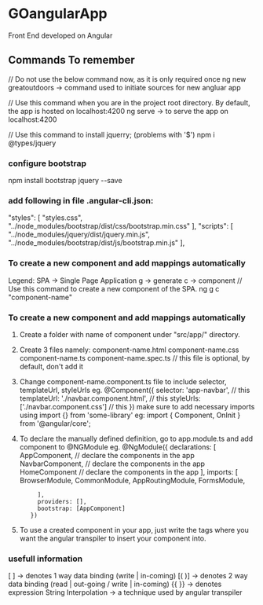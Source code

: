 # GOangularApp
 Front End developed on Angular

##  Commands To remember
 // Do not use the below command now, as it is only required once
 ng new greatoutdoors   ->  command used to initiate sources for new angluar app
 
 // Use this command when you are in the project root directory. By default, the app is hosted on localhost:4200
 ng serve               ->  to serve the app on localhost:4200

 // Use this command to install jquerry; (problems with '$')
 npm i @types/jquery
### configure bootstrap
 npm install bootstrap jquery --save

### add following in file .angular-cli.json:
 "styles": [
     "styles.css",
     "../node_modules/bootstrap/dist/css/bootstrap.min.css"
   ],
   "scripts": [
     "../node_modules/jquery/dist/jquery.min.js",
     "../node_modules/bootstrap/dist/js/bootstrap.min.js"
   ],

### To create a new component and add mappings automatically
Legend:
  SPA ->  Single Page Application
  g   ->  generate
  c   ->  component
 // Use this command to create a new component of the SPA. 
 ng g c "component-name"

### To create a new component and add mappings automatically
1) Create a folder with name of component under "src/app/" directory.
2) Create 3 files namely:
  component-name.html
  component-name.css
  component-name.ts
  component-name.spec.ts  // this file is optional, by default, don't add it
3) Change component-name.component.ts file to include selector, templateUrl, styleUrls
  eg. 
            @Component({
            selector: 'app-navbar',                   // this
            templateUrl: './navbar.component.html',   // this
            styleUrls: ['./navbar.component.css']     // this
          })
  make sure to add necessary imports using import {} from 'some-library'
    eg: import { Component, OnInit } from '@angular/core';

4) To declare the manually defined definition, go to app.module.ts and add component to @NGModule
  eg.
            @NgModule({
            declarations: [
              AppComponent,       // declare the components in the app
              NavbarComponent,    // declare the components in the app
              HomeComponent       // declare the components in the app
            ],
            imports: [
              BrowserModule,
              CommonModule,
              AppRoutingModule,
              FormsModule,
              
            ],
            providers: [],
            bootstrap: [AppComponent]
          })

 5) To use a created component in your app, just write the tags <app-component-name></app-component-name>
    where you want the angular transpiler to insert your component into.

### usefull information
[   ]   ->  denotes 1 way data binding (write | in-coming)
[( )]   ->  denotes 2 way data binding (read | out-going / write | in-coming)
{{ }}   ->  denotes expression
String Interpolation  ->  a technique used by angular transpiler

